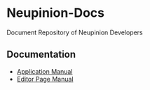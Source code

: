# Neupinion-Docs

Document Repository of Neupinion Developers

## Documentation

- [Application Manual](Application_Manual.md)
- [Editor Page Manual](EditorPage_Manual.md)
